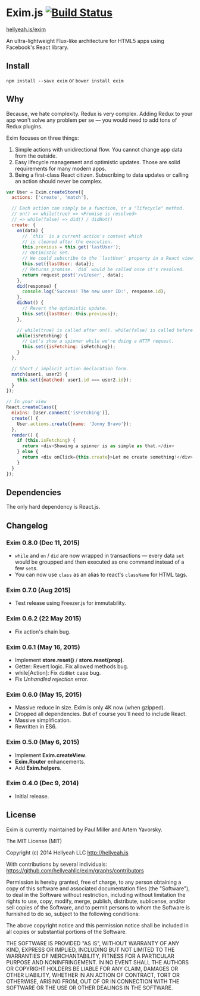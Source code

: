 # Exim.js [![Build Status](https://travis-ci.org/hellyeahllc/exim.svg)](https://travis-ci.org/hellyeahllc/exim)

[hellyeah.is/exim](http://hellyeah.is/exim/)

An ultra-lightweight Flux-like architecture for HTML5 apps using Facebook's React library.

## Install

`npm install --save exim` or `bower install exim`

## Why

Because, we hate complexity. Redux is very complex. Adding Redux to your app won't solve any problem per se — you would need to add tons of Redux plugins.

Exim focuses on three things:

1. Simple actions with unidirectional flow. You cannot change app data from the outside.
2. Easy lifecycle management and optimistic updates. Those are solid requirements for many modern apps.
3. Being a first-class React citizen. Subscribing to data updates or calling an action should never be complex.

```javascript
var User = Exim.createStore({
  actions: ['create', 'match'],

  // Each action can simply be a function, or a "lifecycle" method.
  // on() => while(true) => <Promise is resolved>
  // => while(false) => did() / didNot()
  create: {
    on(data) {
      // `this` is a current action's context which
      // is cleaned after the execution.
      this.previous = this.get('lastUser');
      // Optimistic set.
      // We could subscribe to the `lastUser` property in a React view.
      this.set({lastUser: data});
      // Returns promise. `did` would be called once it's resolved.
      return request.post('/v1/user', data);
    },
    did(response) {
      console.log('Success! The new user ID:', response.id);
    },
    didNot() {
      // Revert the optimistic update.
      this.set({lastUser: this.previous});
    },

    // while(true) is called after on(). while(false) is called before did() / didNot().
    while(isFetching) {
      // Let's show a spinner while we're doing a HTTP request.
      this.set({isFetching: isFetching});
    }
  },

  // Short / implicit action declaration form.
  match(user1, user2) {
    this.set({matched: user1.id === user2.id});
  }
});

// In your view
React.createClass({
  mixins: [User.connect('isFetching')],
  create() {
    User.actions.create({name: 'Jonny Bravo'});
  },
  render() {
    if (this.isFetching) {
      return <div>Showing a spinner is as simple as that.</div>
    } else {
      return <div onClick={this.create}>Let me create something!</div>
    }
  }
});

```

## Dependencies

The only hard dependency is React.js.

## Changelog

### Exim 0.8.0 (Dec 11, 2015)

* `while` and `on` / `did` are now wrapped in transactions — every data `set`
  would be groupped and then executed as one command instead of a few `set`s.
* You can now use `class` as an alias to react's `className` for HTML tags.

### Exim 0.7.0 (Aug 2015)

* Test release using Freezer.js for immutability.

### Exim 0.6.2 (22 May 2015)

* Fix action's chain bug.

### Exim 0.6.1 (May 16, 2015)

* Implement **store.reset()** / **store.reset(prop)**.
* Getter: Revert logic. Fix allowed methods bug.
* while[Action]: Fix `didNot` case bug.
* Fix *Unhandled rejection* error.

### Exim 0.6.0 (May 15, 2015)

* Massive reduce in size. Exim is only 4K now (when gzipped).
* Dropped all dependencies. But of course you'll need to include React.
* Massive simplification.
* Rewritten in ES6.

### Exim 0.5.0 (May 6, 2015)

* Implement **Exim.createView**.
* **Exim.Router** enhancements.
* Add **Exim.helpers**.

### Exim 0.4.0 (Dec 9, 2014)

* Initial release.

## License

Exim is currently maintained by Paul Miller and Artem Yavorsky.

The MIT License (MIT)

Copyright (c) 2014 Hellyeah LLC http://hellyeah.is

With contributions by several individuals: https://github.com/hellyeahllc/exim/graphs/contributors

Permission is hereby granted, free of charge, to any person obtaining a copy of
this software and associated documentation files (the "Software"), to deal in
the Software without restriction, including without limitation the rights to
use, copy, modify, merge, publish, distribute, sublicense, and/or sell copies of
the Software, and to permit persons to whom the Software is furnished to do so,
subject to the following conditions:

The above copyright notice and this permission notice shall be included in all
copies or substantial portions of the Software.

THE SOFTWARE IS PROVIDED "AS IS", WITHOUT WARRANTY OF ANY KIND, EXPRESS OR
IMPLIED, INCLUDING BUT NOT LIMITED TO THE WARRANTIES OF MERCHANTABILITY, FITNESS
FOR A PARTICULAR PURPOSE AND NONINFRINGEMENT. IN NO EVENT SHALL THE AUTHORS OR
COPYRIGHT HOLDERS BE LIABLE FOR ANY CLAIM, DAMAGES OR OTHER LIABILITY, WHETHER
IN AN ACTION OF CONTRACT, TORT OR OTHERWISE, ARISING FROM, OUT OF OR IN
CONNECTION WITH THE SOFTWARE OR THE USE OR OTHER DEALINGS IN THE SOFTWARE.
